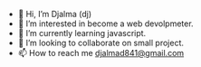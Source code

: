 - 👋 Hi, I’m Djalma (dj)
- 👀 I’m interested in become a web devolpmeter.
- 🌱 I’m currently learning javascript.
- 💞️ I’m looking to collaborate on small project.
- 📫 How to reach me djalmad841@gmail.com
<!---
djalma-clound/djalma-clound is a ✨ special ✨ repository because its `README.md` (this file) appears on your GitHub profile.
You can click the Preview link to take a look at your changes.
--->
